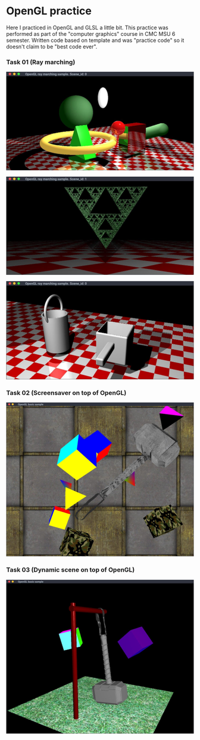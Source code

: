 # OpenGL practice

Here I practiced in OpenGL and GLSL a little bit. This practice was performed as part of the 
"computer graphics" course in CMC MSU 6 semester. Written code based on template and was 
"practice code" so it doesn't claim to be "best code ever".

### Task 01 (Ray marching)

![](./task-01/screen01.jpg)

![](./task-01/screen02.jpg)

![](./task-01/screen03.jpg)

### Task 02 (Screensaver on top of OpenGL)

![](./task-02/screen01.jpg)

### Task 03 (Dynamic scene on top of OpenGL)

![](./task-03/screen01.jpg)
